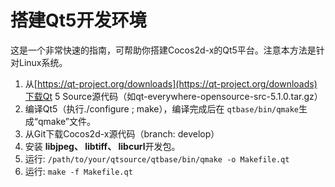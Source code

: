 # 搭建Qt5开发环境

这是一个非常快速的指南，可帮助你搭建Cocos2d-x的Qt5平台。注意本方法是针对Linux系统。

1. 从[https://qt-project.org/downloads](https://qt-project.org/downloads)下载Qt 5 Source源代码（如qt-everywhere-opensource-src-5.1.0.tar.gz）
2. 编译Qt5（执行./configure ; make），编译完成后在 `qtbase/bin/qmake`生成“qmake”文件。
3. 从Git下载Cocos2d-x源代码（branch: develop）
4. 安装 **libjpeg、 libtiff、 libcurl**开发包。
5. 运行: `/path/to/your/qtsource/qtbase/bin/qmake -o Makefile.qt`
6. 运行: `make -f Makefile.qt`
